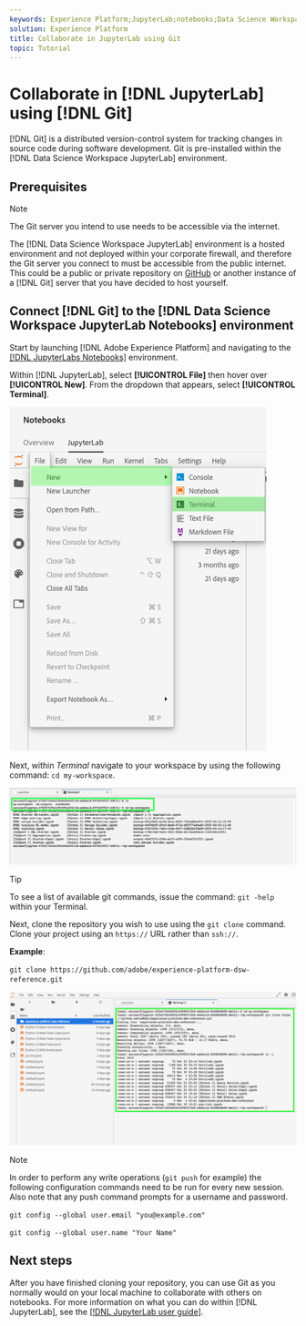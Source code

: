 ```yaml
---
keywords: Experience Platform;JupyterLab;notebooks;Data Science Workspace;popular topics;Git;Github
solution: Experience Platform
title: Collaborate in JupyterLab using Git
topic: Tutorial
---
```


# Collaborate in [!DNL JupyterLab] using [!DNL Git]

[!DNL Git] is a distributed version-control system for tracking changes in source code during software development. Git is pre-installed within the [!DNL Data Science Workspace JupyterLab] environment.

## Prerequisites

>[!NOTE]
>
> The Git server you intend to use needs to be accessible via the internet.

The [!DNL Data Science Workspace JupyterLab] environment is a hosted environment and not deployed within your corporate firewall, and therefore the Git server you connect to must be accessible from the public internet. This could be a public or private repository on [GitHub](https://github.com/) or another instance of a [!DNL Git] server that you have decided to host yourself.

## Connect [!DNL Git] to the [!DNL Data Science Workspace JupyterLab Notebooks] environment

Start by launching [!DNL Adobe Experience Platform] and navigating to the [[!DNL JupyterLabs Notebooks]](https://platform.adobe.com/notebooks/jupyterLab) environment.

Within [!DNL JupyterLab], select **[!UICONTROL File]** then hover over **[!UICONTROL New]**. From the dropdown that appears, select **[!UICONTROL Terminal]**.

![JupyterLab Nav](../images/jupyterlab/tutorials/open-terminal.png)

Next, within *Terminal* navigate to your workspace by using the following command: `cd my-workspace`. 

![cd workspace](../images/jupyterlab/tutorials/find-workspace.png)

>[!TIP]
>
> To see a list of available git commands, issue the command: `git -help` within your Terminal.

Next, clone the repository you wish to use using the `git clone` command. Clone your project using an `https://` URL rather than `ssh://`.

**Example**:

`git clone https://github.com/adobe/experience-platform-dsw-reference.git`

![clone](../images/jupyterlab/tutorials/git-collaboration.png)

>[!NOTE]
>
> In order to perform any write operations (`git push` for example) the following configuration commands need to be run for every new session. Also note that any push command prompts for a username and password.
>
>`git config --global user.email "you@example.com"`
>
>`git config --global user.name "Your Name"`

## Next steps

After you have finished cloning your repository, you can use Git as you normally would on your local machine to collaborate with others on notebooks. For more information on what you can do within [!DNL JupyterLab], see the [[!DNL JupyterLab user guide]](./overview.md).
